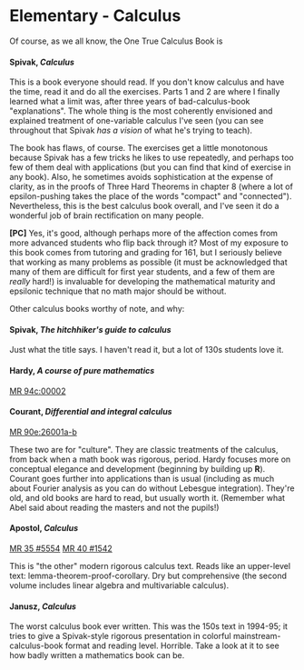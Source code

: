# Elementary - Calculus

Of course, as we all know, the One True Calculus Book is

#### Spivak, *Calculus*

This is a book everyone should read.  If you don't know calculus and have the time, read it and
do all the exercises.  Parts 1 and 2 are where I finally learned what a limit was, after three
years of bad-calculus-book "explanations".  The whole thing is the most coherently envisioned
and explained treatment of one-variable calculus I've seen (you can see throughout that Spivak
*has a vision* of what he's trying to teach).

The book has flaws, of course.  The exercises get a little monotonous because Spivak has a few
tricks he likes to use repeatedly, and perhaps too few of them deal with applications (but you
can find that kind of exercise in any book).  Also, he sometimes avoids sophistication at the
expense of clarity, as in the proofs of Three Hard Theorems in chapter 8 (where a lot of
epsilon-pushing takes the place of the words "compact" and "connected").  Nevertheless, this is
the best calculus book overall, and I've seen it do a wonderful job of brain rectification on
many people.

**[PC]** Yes, it's good, although perhaps more of the affection comes from more advanced
students who flip back through it?  Most of my exposure to this book comes from tutoring and
grading for 161, but I seriously believe that working as many problems as possible (it must be
acknowledged that many of them are difficult for first year students, and a few of them are
*really* hard!) is invaluable for developing the mathematical maturity and epsilonic technique
that no math major should be without.

Other calculus books worthy of note, and why:

#### Spivak, *The hitchhiker's guide to calculus*

Just what the title says.  I haven't read it, but a lot of 130s students love it.

#### Hardy, *A course of pure mathematics*

[MR 94c:00002](http://www.ams.org/mathscinet-getitem?mr=94c%3A00002)

#### Courant, *Differential and integral calculus*

[MR 90e:26001a-b](http://www.ams.org/mathscinet-getitem?mr=90e%3A26001a)

These two are for "culture".  They are classic treatments of the calculus, from back when a
math book was rigorous, period.  Hardy focuses more on conceptual elegance and development
(beginning by building up **R**).  Courant goes further into applications than is usual
(including as much about Fourier analysis as you can do without Lebesgue integration).  They're
old, and old books are hard to read, but usually worth it.  (Remember what Abel said about
reading the masters and not the pupils!)

#### Apostol, *Calculus*

[MR 35 #5554](http://www.ams.org/mathscinet-getitem?mr=35+%235554)
[MR 40 #1542](http://www.ams.org/mathscinet-getitem?mr=40+%231542)

This is "the other" modern rigorous calculus text.  Reads like an upper-level text:
lemma-theorem-proof-corollary.  Dry but comprehensive (the second volume includes linear
algebra and multivariable calculus).

#### Janusz, *Calculus*

The worst calculus book ever written.  This was the 150s text in 1994-95; it tries to give a
Spivak-style rigorous presentation in colorful mainstream-calculus-book format and reading
level.  Horrible.  Take a look at it to see how badly written a mathematics book can be.
